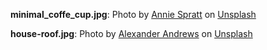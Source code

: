 **minimal_coffe_cup.jpg**: Photo by [Annie Spratt](https://unsplash.com/@anniespratt?utm_source=unsplash&utm_medium=referral&utm_content=creditCopyText) on [Unsplash](https://unsplash.com/s/photos/coffe?utm_source=unsplash&utm_medium=referral&utm_content=creditCopyText)

**house-roof.jpg**: Photo by [Alexander Andrews](https://unsplash.com/@alex_andrews?utm_source=unsplash&utm_medium=referral&utm_content=creditCopyText) on [Unsplash](https://unsplash.com/s/photos/coffe?utm_source=house-roof&utm_medium=referral&utm_content=creditCopyText)